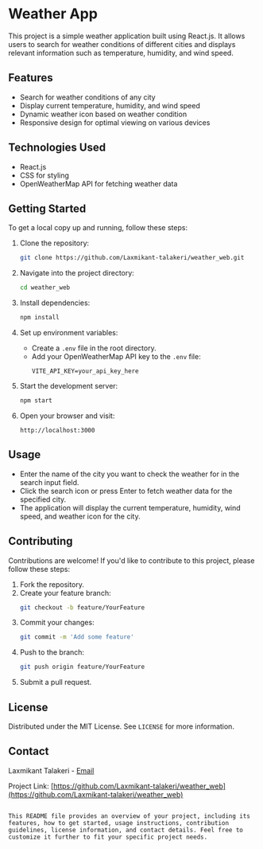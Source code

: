 


# Weather App

This project is a simple weather application built using React.js. It allows users to search for weather conditions of different cities and displays relevant information such as temperature, humidity, and wind speed.

## Features

- Search for weather conditions of any city
- Display current temperature, humidity, and wind speed
- Dynamic weather icon based on weather condition
- Responsive design for optimal viewing on various devices

## Technologies Used

- React.js
- CSS for styling
- OpenWeatherMap API for fetching weather data

## Getting Started

To get a local copy up and running, follow these steps:

1. Clone the repository:
   ```sh
   git clone https://github.com/Laxmikant-talakeri/weather_web.git
   ```

2. Navigate into the project directory:
   ```sh
   cd weather_web
   ```

3. Install dependencies:
   ```sh
   npm install
   ```

4. Set up environment variables:
   - Create a `.env` file in the root directory.
   - Add your OpenWeatherMap API key to the `.env` file:
     ```env
     VITE_API_KEY=your_api_key_here
     ```

5. Start the development server:
   ```sh
   npm start
   ```

6. Open your browser and visit:
   ```
   http://localhost:3000
   ```

## Usage

- Enter the name of the city you want to check the weather for in the search input field.
- Click the search icon or press Enter to fetch weather data for the specified city.
- The application will display the current temperature, humidity, wind speed, and weather icon for the city.

## Contributing

Contributions are welcome! If you'd like to contribute to this project, please follow these steps:

1. Fork the repository.
2. Create your feature branch:
   ```sh
   git checkout -b feature/YourFeature
   ```
3. Commit your changes:
   ```sh
   git commit -m 'Add some feature'
   ```
4. Push to the branch:
   ```sh
   git push origin feature/YourFeature
   ```
5. Submit a pull request.

## License

Distributed under the MIT License. See `LICENSE` for more information.

## Contact

Laxmikant Talakeri - [Email](mailto:llaxmikant956@gmail.com)

Project Link: [https://github.com/Laxmikant-talakeri/weather_web](https://github.com/Laxmikant-talakeri/weather_web)
```

This README file provides an overview of your project, including its features, how to get started, usage instructions, contribution guidelines, license information, and contact details. Feel free to customize it further to fit your specific project needs.